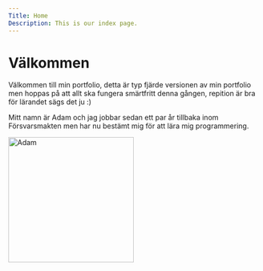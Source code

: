 ```yaml
---
Title: Home
Description: This is our index page.
---
```


Välkommen
==========================

Välkommen till min portfolio, detta är typ fjärde versionen av min portfolio men hoppas på att allt ska fungera smärtfritt denna gången, repition är bra för lärandet sägs det ju :) 

Mitt namn är Adam och jag jobbar sedan ett par år tillbaka inom Försvarsmakten men har nu bestämt mig för att lära mig programmering. 

<img src="../portfolio/assets/img/jaggym.jpg" alt="Adam" width=250>

